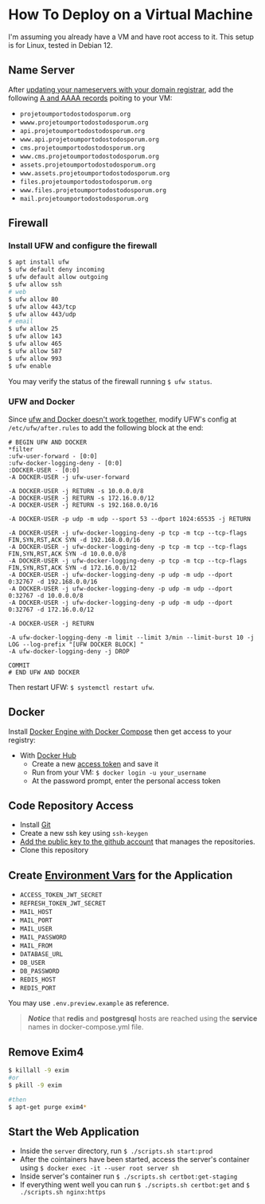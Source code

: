 # How To Deploy on a Virtual Machine
I'm assuming you already have a VM and have root access to it. This setup is for Linux, tested in Debian 12.


## Name Server
After [updating your nameservers with your domain registrar](https://docs.digitalocean.com/products/networking/dns/getting-started/dns-registrars/), add the following [A and AAAA records](https://docs.digitalocean.com/products/networking/dns/how-to/manage-records/#create-update-and-delete-records-using-the-control-panel) poiting to your VM:
- ``projetoumportodostodosporum.org``
- ``wwww.projetoumportodostodosporum.org``
- ``api.projetoumportodostodosporum.org``
- ``www.api.projetoumportodostodosporum.org``
- ``cms.projetoumportodostodosporum.org``
- ``www.cms.projetoumportodostodosporum.org``
- ``assets.projetoumportodostodosporum.org``
- ``www.assets.projetoumportodostodosporum.org``
- ``files.projetoumportodostodosporum.org``
- ``www.files.projetoumportodostodosporum.org``
- ``mail.projetoumportodostodosporum.org``


## Firewall
### Install UFW and configure the firewall
```bash
$ apt install ufw
$ ufw default deny incoming
$ ufw default allow outgoing
$ ufw allow ssh
# web
$ ufw allow 80
$ ufw allow 443/tcp
$ ufw allow 443/udp
# email
$ ufw allow 25
$ ufw allow 143
$ ufw allow 465
$ ufw allow 587
$ ufw allow 993
$ ufw enable
```
You may verify the status of the firewall running ``$ ufw status``.


### UFW and Docker
Since [ufw and Docker doesn't work together](https://www.howtogeek.com/devops/how-to-use-docker-with-a-ufw-firewall/), modify UFW's config at ``/etc/ufw/after.rules`` to add the following block at the end:
```
# BEGIN UFW AND DOCKER
*filter
:ufw-user-forward - [0:0]
:ufw-docker-logging-deny - [0:0]
:DOCKER-USER - [0:0]
-A DOCKER-USER -j ufw-user-forward

-A DOCKER-USER -j RETURN -s 10.0.0.0/8
-A DOCKER-USER -j RETURN -s 172.16.0.0/12
-A DOCKER-USER -j RETURN -s 192.168.0.0/16

-A DOCKER-USER -p udp -m udp --sport 53 --dport 1024:65535 -j RETURN

-A DOCKER-USER -j ufw-docker-logging-deny -p tcp -m tcp --tcp-flags FIN,SYN,RST,ACK SYN -d 192.168.0.0/16
-A DOCKER-USER -j ufw-docker-logging-deny -p tcp -m tcp --tcp-flags FIN,SYN,RST,ACK SYN -d 10.0.0.0/8
-A DOCKER-USER -j ufw-docker-logging-deny -p tcp -m tcp --tcp-flags FIN,SYN,RST,ACK SYN -d 172.16.0.0/12
-A DOCKER-USER -j ufw-docker-logging-deny -p udp -m udp --dport 0:32767 -d 192.168.0.0/16
-A DOCKER-USER -j ufw-docker-logging-deny -p udp -m udp --dport 0:32767 -d 10.0.0.0/8
-A DOCKER-USER -j ufw-docker-logging-deny -p udp -m udp --dport 0:32767 -d 172.16.0.0/12

-A DOCKER-USER -j RETURN

-A ufw-docker-logging-deny -m limit --limit 3/min --limit-burst 10 -j LOG --log-prefix "[UFW DOCKER BLOCK] "
-A ufw-docker-logging-deny -j DROP

COMMIT
# END UFW AND DOCKER
```
Then restart UFW: ``$ systemctl restart ufw``.


## Docker
Install [Docker Engine with Docker Compose](https://docs.docker.com/engine/install/) then get access to your registry:
- With [Docker Hub](https://hub.docker.com/)
    - Create a new [access token](https://docs.docker.com/security/for-developers/access-tokens/) and save it
    - Run from your VM: ``$ docker login -u your_username`` 
    - At the password prompt, enter the personal access token


## Code Repository Access
- Install [Git](https://git-scm.com/) 
- Create a new ssh key using ``ssh-keygen`` 
- [Add the public key to the github account](https://docs.github.com/en/authentication/connecting-to-github-with-ssh/adding-a-new-ssh-key-to-your-github-account) that manages the repositories.
- Clone this repository


## Create [Environment Vars](https://help.ubuntu.com/community/EnvironmentVariables#Session-wide_environment_variables) for the Application

- ``ACCESS_TOKEN_JWT_SECRET``
- ``REFRESH_TOKEN_JWT_SECRET``
- ``MAIL_HOST``
- ``MAIL_PORT``
- ``MAIL_USER``
- ``MAIL_PASSWORD``
- ``MAIL_FROM``
- ``DATABASE_URL``
- ``DB_USER``
- ``DB_PASSWORD``
- ``REDIS_HOST``
- ``REDIS_PORT``

You may use ``.env.preview.example`` as reference. 
>**_Notice_** that **redis** and **postgresql** hosts are reached using the **service** names in docker-compose.yml file.

## Remove Exim4
```bash
$ killall -9 exim 
#or
$ pkill -9 exim 

#then
$ apt-get purge exim4*
```


## Start the Web Application
- Inside the ``server`` directory, run ``$ ./scripts.sh start:prod`` 
- After the cointainers have been started, access the server's container using ``$ docker exec -it --user root server sh``
- Inside server's container run ``$ ./scripts.sh certbot:get-staging`` 
- If everything went well you can run ``$ ./scripts.sh certbot:get`` and ``$ ./scripts.sh nginx:https`` 


 
    

